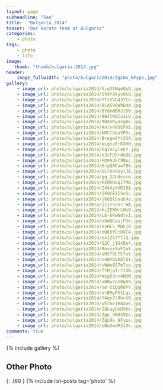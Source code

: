```yaml
---
layout: page
subheadline: "Sea"
title:  "Bulgaria 2014"
teaser: "Our karate team at Bulgaria"
categories:
    - photo
tags:
    - photo
    - life
image:
   thumb: "thumb/bulgaria-2014.jpg"
header:
    image_fullwidth: "photo/bulgaria2014/ZgLHx_NFyps.jpg"
gallery:
    - image_url: photo/bulgaria2014/5jq3tWgmQyQ.jpg
    - image_url: photo/bulgaria2014/5VdY8kyvOoQ.jpg
    - image_url: photo/bulgaria2014/7f2UVQ43YlU.jpg
    - image_url: photo/bulgaria2014/8LA500WhDdA.jpg
    - image_url: photo/bulgaria2014/8YdmNB0JiO8.jpg
    - image_url: photo/bulgaria2014/904lN6Cu1LU.jpg
    - image_url: photo/bulgaria2014/9B4VKyazgAk.jpg
    - image_url: photo/bulgaria2014/AnlvH8OEPHI.jpg
    - image_url: photo/bulgaria2014/bMClGdaVP5c.jpg
    - image_url: photo/bulgaria2014/BreqwXYt3SA.jpg
    - image_url: photo/bulgaria2014/eLgtuErKXH0.jpg
    - image_url: photo/bulgaria2014/EqiU7ylekY.jpg
    - image_url: photo/bulgaria2014/eZcFQZrdoBQ.jpg
    - image_url: photo/bulgaria2014/FO997kT9Nxc.jpg
    - image_url: photo/bulgaria2014/GjgQADawYB8.jpg
    - image_url: photo/bulgaria2014/GLrUoHUyi3A.jpg
    - image_url: photo/bulgaria2014/gq_G2Gdescw.jpg
    - image_url: photo/bulgaria2014/hEOhRUq1TMA.jpg
    - image_url: photo/bulgaria2014/I44XyYVRI88.jpg
    - image_url: photo/bulgaria2014/IFGCESI5n5c.jpg
    - image_url: photo/bulgaria2014/j6GQlGuuE4o.jpg
    - image_url: photo/bulgaria2014/jzjc5nn7-WA.jpg
    - image_url: photo/bulgaria2014/kiZERWrLHeQ.jpg
    - image_url: photo/bulgaria2014/LE-6RwNdtvI.jpg
    - image_url: photo/bulgaria2014/nbWQCasjFUk.jpg
    - image_url: photo/bulgaria2014/nvHL5_MDEj0.jpg
    - image_url: photo/bulgaria2014/oO6DfEtDXC4.jpg
    - image_url: photo/bulgaria2014/oxjZ17TfiQ.jpg
    - image_url: photo/bulgaria2014/Q2C_j1OxDe4.jpg
    - image_url: photo/bulgaria2014/RovsxXuFIwY.jpg
    - image_url: photo/bulgaria2014/sN5T0LTEfuY.jpg
    - image_url: photo/bulgaria2014/snHYSVhbl0Y.jpg
    - image_url: photo/bulgaria2014/sWWe8J7m7so.jpg
    - image_url: photo/bulgaria2014/TfHjqTrftO0.jpg
    - image_url: photo/bulgaria2014/WygD3nx4NUM.jpg
    - image_url: photo/bulgaria2014/xHBw7qS0g00.jpg
    - image_url: photo/bulgaria2014/xm-5IppMoPY.jpg
    - image_url: photo/bulgaria2014/xrBMyPSILqs.jpg
    - image_url: photo/bulgaria2014/Y4qv7l9bcV0.jpg
    - image_url: photo/bulgaria2014/yhT6E1H8aak.jpg
    - image_url: photo/bulgaria2014/Z8LuyEeD9kk.jpg
    - image_url: photo/bulgaria2014/Zge_3W8X9Do.jpg
    - image_url: photo/bulgaria2014/ZgLHx_NFyps.jpg
    - image_url: photo/bulgaria2014/zNeGmdR2yOk.jpg
comments: true
---
```


{% include gallery %}


## Other Photo
{: .t60 }
{% include list-posts tag='photo' %}
